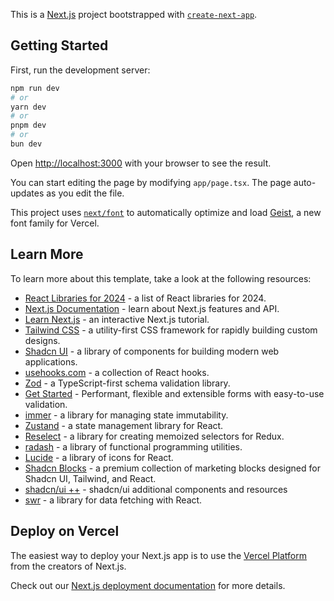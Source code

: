 This is a [Next.js](https://nextjs.org) project bootstrapped with [`create-next-app`](https://nextjs.org/docs/app/api-reference/cli/create-next-app).

## Getting Started

First, run the development server:

```bash
npm run dev
# or
yarn dev
# or
pnpm dev
# or
bun dev
```

Open [http://localhost:3000](http://localhost:3000) with your browser to see the result.

You can start editing the page by modifying `app/page.tsx`. The page auto-updates as you edit the file.

This project uses [`next/font`](https://nextjs.org/docs/app/building-your-application/optimizing/fonts) to automatically optimize and load [Geist](https://vercel.com/font), a new font family for Vercel.

## Learn More

To learn more about this template, take a look at the following resources:

- [React Libraries for 2024](https://www.robinwieruch.de/react-libraries/) - a list of React libraries for 2024.
- [Next.js Documentation](https://nextjs.org/docs) - learn about Next.js features and API.
- [Learn Next.js](https://nextjs.org/learn) - an interactive Next.js tutorial.
- [Tailwind CSS](https://tailwindcss.com/docs) - a utility-first CSS framework for rapidly building custom designs.
- [Shadcn UI](https://ui.shadcn.com/docs) - a library of components for building modern web applications.
- [usehooks.com](https://usehooks.com/) - a collection of React hooks.
- [Zod](https://zod.dev/) - a TypeScript-first schema validation library.
- [Get Started](https://react-hook-form.com/get-started) - Performant, flexible and extensible forms with easy-to-use validation.
- [immer](https://immerjs.github.io/immer/) - a library for managing state immutability.
- [Zustand](https://github.com/pmndrs/zustand?tab=readme-ov-file) - a state management library for React.
- [Reselect](https://reselect.js.org/) - a library for creating memoized selectors for Redux.
- [radash](https://radash-docs.vercel.app/) - a library of functional programming utilities.
- [Lucide](https://lucide.dev/icons/) - a library of icons for React.
- [Shadcn Blocks](https://www.shadcnblocks.com/) - a premium collection of marketing blocks designed for Shadcn UI, Tailwind, and React.
- [shadcn/ui ++](https://jidefr.medium.com/shadcn-ui-add-components-and-resources-0846b0f57596) - shadcn/ui additional components and resources
- [swr](https://swr.vercel.app/) - a library for data fetching with React.

## Deploy on Vercel

The easiest way to deploy your Next.js app is to use the [Vercel Platform](https://vercel.com/new?utm_medium=default-template&filter=next.js&utm_source=create-next-app&utm_campaign=create-next-app-readme) from the creators of Next.js.

Check out our [Next.js deployment documentation](https://nextjs.org/docs/app/building-your-application/deploying) for more details.

